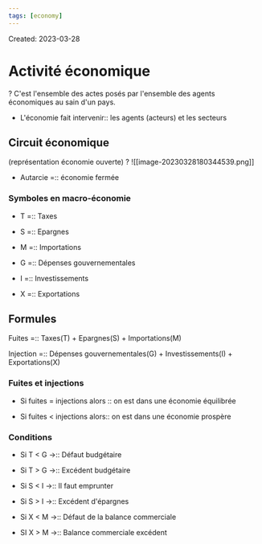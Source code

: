 ```yaml
---
tags: [economy]
---
```

Created: 2023-03-28

# Activité économique
?
C'est l'ensemble des actes posés par l'ensemble des agents économiques au sain d'un pays.
<!--SR:!2024-03-17,27,130-->

- L'économie fait intervenir:: les agents (acteurs) et les secteurs
<!--SR:!2024-06-26,136,210-->

## Circuit économique
(représentation économie ouverte)
?
![[image-20230328180344539.png]]
<!--SR:!2024-02-27,78,230-->

- Autarcie =:: économie fermée
<!--SR:!2024-04-12,150,270-->

### Symboles en macro-économie
- T =:: Taxes
<!--SR:!2025-05-10,529,310-->
- S =:: Epargnes
<!--SR:!2025-09-09,613,310-->
- M =:: Importations
<!--SR:!2024-02-28,257,330-->
- G =:: Dépenses gouvernementales
<!--SR:!2025-03-26,498,310-->
- I =:: Investissements
<!--SR:!2025-06-13,554,310-->
- X =:: Exportations
<!--SR:!2024-04-23,300,330-->

## Formules
Fuites =:: Taxes(T) + Epargnes(S) + Importations(M)
<!--SR:!2024-05-03,184,230-->
Injection =:: Dépenses gouvernementales(G) + Investissements(I) + Exportations(X)
<!--SR:!2024-03-12,58,201-->

### Fuites et injections
- Si fuites = injections alors :: on est dans une économie équilibrée
<!--SR:!2024-03-25,231,270-->
- Si fuites < injections alors:: on est dans une économie prospère
<!--SR:!2024-03-27,231,270-->

### Conditions
- Si T < G $\rightarrow$:: Défaut budgétaire
<!--SR:!2025-03-06,402,230-->
- Si T > G $\rightarrow$:: Excédent budgétaire
<!--SR:!2025-02-27,424,250-->
- Si S < I $\rightarrow$:: Il faut emprunter
<!--SR:!2024-06-04,244,230-->
- Si S > I $\rightarrow$:: Excédent d'épargnes
<!--SR:!2024-09-01,315,250-->
- Si X < M $\rightarrow$:: Défaut de la balance commerciale
<!--SR:!2024-10-19,344,250-->
- SI X > M $\rightarrow$:: Balance commerciale excédent
<!--SR:!2024-07-04,279,250-->